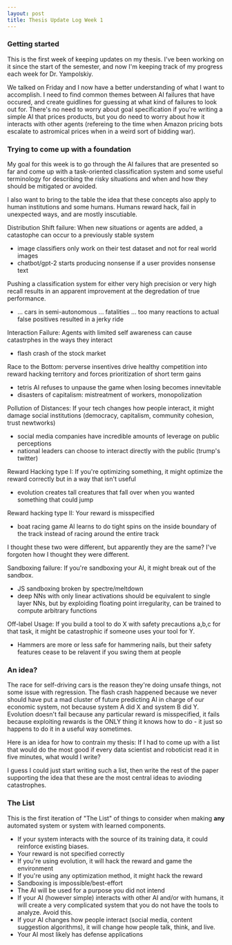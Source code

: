 ```yaml
---
layout: post
title: Thesis Update Log Week 1
---
```


### Getting started 

This is the first week of keeping updates on my thesis. I've been working on it since the start of
the semester, and now I'm keeping track of my progress each week for Dr. Yampolskiy.

We talked on Friday and I now have a better understanding of what I want to accomplish. I need to
find common themes between AI failures that have occured, and create guidlines for guessing at what
kind of failures to look out for. There's no need to worry about goal specification if you're
writing a simple AI that prices products, but you do need to worry about how it interacts with other
agents (refereing to the time when Amazon pricing bots escalate to astromical prices when in a weird
sort of bidding war).


### Trying to come up with a foundation

My goal for this week is to go through the AI failures that are presented so far and come up with a
task-oriented classification system and some useful terminology for describing the risky situations
and when and how they should be mitigated or avoided.

I also want to bring to the table the idea that these concepts also apply to human institutions and
some humans. Humans reward hack, fail in unexpected ways, and are mostly inscutiable.

Distribution Shift failure: When new situations or agents are added, a catastophe can occur to a
previously stable system
- image classifiers only work on their test dataset and not for real world images
- chatbot/gpt-2 starts producing nonsense if a user provides nonsense text

Pushing a classification system for either very high precision or very high recall results in an
apparent improvement at the degredation of true performance.
- ... cars in semi-autonomous ... fatalities ... too many reactions to actual false positives resulted in a jerky ride 


Interaction Failure: Agents with limited self awareness can cause catastrphes in the ways they interact
- flash crash of the stock market

Race to the Bottom: perverse insentives drive healthy competition into reward hacking territory and
forces prioritization of short term gains
- tetris AI refuses to unpause the game when losing becomes innevitable
- disasters of capitalism: mistreatment of workers, monopolization

Pollution of Distances: If your tech changes how people interact, it might damage social
institutions (democracy, capitalism, community cohesion, trust newtworks)
- social media companies have incredible amounts of leverage on public perceptions
- national leaders can choose to interact directly with the public (trump's twitter)

Reward Hacking type I: If you're optimizing something, it might optimize the reward correctly but in
a way that isn't useful
- evolution creates tall creatures that fall over when you wanted something that could jump

Reward hacking type II: Your reward is misspecified
- boat racing game AI learns to do tight spins on the inside boundary of the track instead of racing
  around the entire track

I thought these two were different, but apparently they are the same? I've forgoten how I thought
they were different.

Sandboxing failure: If you're sandboxing your AI, it might break out of the sandbox.
- JS sandboxing broken by spectre/meltdown
- deep NNs with only linear activations should be equivalent to single layer NNs, but by exploiding
  floating point irregularity, can be trained to compute arbitrary functions

Off-label Usage: If you build a tool to do X with safety precautions a,b,c for that task, it might
be catastrophic if someone uses your tool for Y.
- Hammers are more or less safe for hammering nails, but their safety features cease to be relavent
  if you swing them at people

### An idea?

The race for self-driving cars is
the reason they're doing unsafe things, not some issue with regression. The flash crash happened
because we never should have put a mad cluster of future predicting AI in charge of our economic
system, not because system A did X and system B did Y. Evolution doesn't fail because any particular
reward is misspecified, it fails because exploiting rewards is the ONLY thing it knows how to do -
it just so happens to do it in a useful way sometimes. 

Here is an idea for how to contrain my thesis: If I had to come up with a list that would do the
most good if every data scientist and roboticist read it in five minutes, what would I write? 

I guess I could just start writing such a list, then write the rest of the paper supporting the idea
that these are the most central ideas to avioding catastrophes.

### The List

This is the first iteration of "The List" of things to consider when making __any__ automated system
or system with learned components.

- If your system interacts with the source of its training data, it could reinforce existing
  biases.
- Your reward is not specified correctly
- If you're using evolution, it will hack the reward and game the environment
- If you're using any optimization method, it might hack the reward
- Sandboxing is impossible/best-effort
- The AI will be used for a purpose you did not intend 
- If your AI (however simple) interacts with other AI and/or with humans, it will create a very
  complicated system that you do not have the tools to analyze. Avoid this.
- If your AI changes how people interact (social media, content suggestion algorithms), it will
  change how people talk, think, and live.
- Your AI most likely has defense applications


